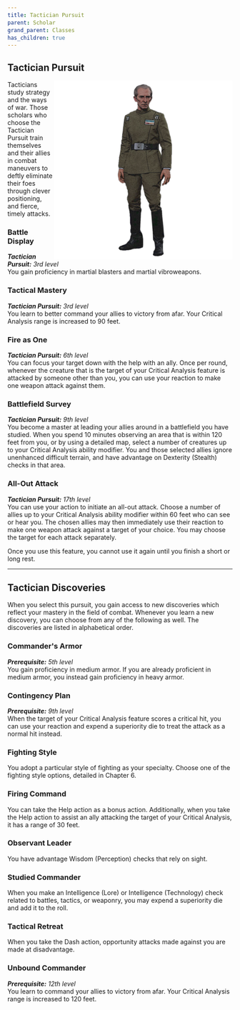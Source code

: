 ```yaml
---
title: Tactician Pursuit
parent: Scholar
grand_parent: Classes
has_children: true
---
```


## Tactician Pursuit

<img src='../../../../zzImages/Classes/scholar_tactician.png' style='float:right; width:400px;'>

Tacticians study strategy and the ways of war. Those scholars who choose the Tactician Pursuit train themselves and their allies in combat maneuvers to deftly eliminate their foes through clever positioning, and fierce, timely attacks.

### Battle Display
_**Tactician Pursuit:** 3rd level_<br>
You gain proficiency in martial blasters and martial vibroweapons. 

### Tactical Mastery
_**Tactician Pursuit:** 3rd level_<br>
You learn to better command your allies to victory from afar. Your Critical Analysis range is increased to 90 feet. 

### Fire as One
_**Tactician Pursuit:** 6th level_<br>
You can focus your target down with the help with an ally. Once per round, whenever the creature that is the target of your Critical Analysis feature is attacked by someone other than you, you can use your reaction to make one weapon attack against them. 

### Battlefield Survey
_**Tactician Pursuit:** 9th level_<br>
You become a master at leading your allies around in a battlefield you have studied. When you spend 10 minutes observing an area that is within 120 feet from you, or by using a detailed map, select a number of creatures up to your Critical Analysis ability modifier. You and those selected allies ignore unenhanced difficult terrain, and have advantage on Dexterity (Stealth) checks in that area. 



### All-Out Attack
_**Tactician Pursuit:** 17th level_<br>
You can use your action to initiate an all-out attack. Choose a number of allies up to your Critical Analysis ability modifier within 60 feet who can see or hear you. The chosen allies may then immediately use their reaction to make one weapon attack against a target of your choice. You may choose the target for each attack separately.

Once you use this feature, you cannot use it again until you finish a short or long rest.

___

## Tactician Discoveries
When you select this pursuit, you gain access to new discoveries which reflect your mastery in the field of combat. Whenever you learn a new discovery, you can choose from any of the following as well. The discoveries are listed in alphabetical order.

### Commander's Armor
_**Prerequisite:** 5th level_<br>
You gain proficiency in medium armor. If you are already proficient in medium armor, you instead gain proficiency in heavy armor.

### Contingency Plan
_**Prerequisite:** 9th level_<br>
When the target of your Critical Analysis feature scores a critical hit, you can use your reaction and expend a superiority die to treat the attack as a normal hit instead.

### Fighting Style
You adopt a particular style of fighting as your specialty. Choose one of the fighting style options, detailed in Chapter 6. 

### Firing Command
You can take the Help action as a bonus action. Additionally, when you take the Help action to assist an ally attacking the target of your Critical Analysis, it has a range of 30 feet.

### Observant Leader
You have advantage Wisdom (Perception) checks that rely on sight.

### Studied Commander
When you make an Intelligence (Lore) or Intelligence (Technology) check related to battles, tactics, or weaponry, you may expend a superiority die and add it to the roll.

### Tactical Retreat
When you take the Dash action, opportunity attacks made against you are made at disadvantage.

### Unbound Commander
_**Prerequisite:** 12th level_<br>
You learn to command your allies to victory from afar. Your Critical Analysis range is increased to 120 feet. 
